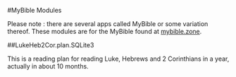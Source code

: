 #MyBible Modules

  Please note : there are several apps called MyBible or some variation thereof. These modules are for the MyBible found at [mybible.zone](http://mybible.zone]).

##LukeHeb2Cor.plan.SQLite3

  This is a reading plan for reading Luke, Hebrews and 2 Corinthians in a year, actually in about 10 months.
